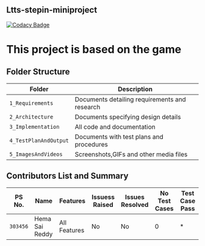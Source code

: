 ## Ltts-stepin-miniproject

[![Codacy Badge](https://api.codacy.com/project/badge/Grade/b2362f1d6f2a43a4a85c0b1ecf44f0ec)](https://app.codacy.com/gh/DHemasaiC/Ltts-stepin-miniproject?utm_source=github.com&utm_medium=referral&utm_content=DHemasaiC/Ltts-stepin-miniproject&utm_campaign=Badge_Grade_Settings)


# This project is based on the game


## Folder Structure


Folder             | Description
-------------------| -----------------------------------------
`1_Requirements`   | Documents detailing requirements and research
`2_Architecture`         | Documents specifying design details
`3_Implementation` | All code and documentation
`4_TestPlanAndOutput`      | Documents with test plans and procedures
`5_ImagesAndVideos`| Screenshots,GIFs and other media files

## Contributors List and Summary

PS No. |  Name   |    Features    | Issuess Raised |Issues Resolved|No Test Cases|Test Case Pass
-------|---------|----------------|----------------|---------------|-------------|--------------
`303456` | Hema Sai Reddy  | All Features    | No     | No   | 0    | *  
